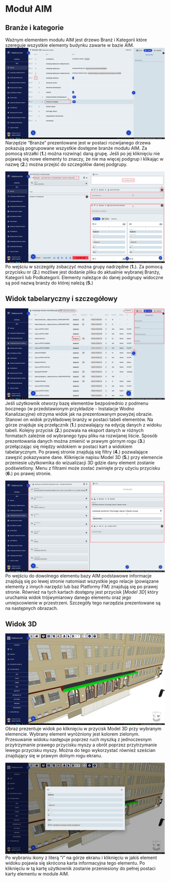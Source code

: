 # Moduł AIM 

## Branże i kategorie
Ważnym elementem modułu AIM jest drzewo Branż i Kategorii które szereguje wszystkie elementy budynku zawarte w bazie AIM. 
![Widok tabelaryczny branży](../images/branze-tabela.png)
Narzędzie “Branże” prezentowane jest w postaci rozwijanego drzewa pokazują pogrupowane wszystkie dostępne branże modułu
AIM. Za pomocą strzałki (**1.**) można rozwinąć daną grupę. Jeśli po jej kliknięciu nie pojawią się nowe elementy to
znaczy, że nie ma więcej podgrup i klikając w nazwę (**2.**) można przejść do szczegółów danej podgrupy.

![Szczegóły branży](../images/branze-szczegoly.png)
Po wejściu w szczegóły zobaczyć można grupy nadrzędne (**1.**). Za pomocą przycisku nr (**2.**) możliwe jest dodanie
pliku do aktualnie wybranej Branży, Kategorii lub Podkategorii. Elementy należące do danej podgrupy widoczne są pod nazwą
branży do której należą (**5.**)

## Widok tabelaryczny i szczegółowy   
![Widok instalacji wodno kanalizacyjnych](../images/wod-kan.png)
Jeśli użytkownik otworzy bazę elementów bezpośrednio z podmenu bocznego (w przedstawionym przykładzie - Instalacje Wodno 
Kanalizacyjne) otrzyma widok jak na prezentowanym powyżej obrazie. Stanowi on widok przykładowej branży w postaci tabeli 
elementów. Na górze znajduje się przełącznik (**1.**) pozwalający na edycję danych z widoku tabeli. Kolejny przycisk (**2.**) pozwala na eksport danych w różnych formatach zależnie od wybranego typu pliku na rozwijanej liście. Sposób
prezentowania danych można zmienić w prawym górnym rogu (**3.**) przełączając się między widokiem w postaci kart a
widokiem tabelarycznym. Po prawej stronie znajdują się filtry (**4.**) pozwalające zawęzić pokazywane dane. Kliknięcie
napisu Model 3D (**5.**) przy elemencie przeniesie użytkownika do wizualizacji 3D gdzie dany element zostanie
podświetlony. Menu z filtrami może zostać zwinięte przy użyciu przycisku (**6.**) po prawej stronie.

![Widok szczegółu instalacji wodno kanalizacyjnej](../images/wod-kan-szcz.png)
Po wejściu do dowolnego elementu bazy AIM podstawowe informacje znajdują się po lewej stronie natomiast wszystkie jego
relacje (powiązane elementy z innych narzędzi lub baz Platformy FM) znajdują się po prawej stronie.  Również na tych
kartach dostępny jest przycisk [*Model 3D*] który uruchamia widok trójwymiarowy danego elementu oraz jego umiejscowienie w
przestrzeni. Szczegóły tego narzędzia prezentowane są na następnych obrazach.

## Widok 3D
![Widok 3D](../images/widok-3d.png)
Obraz prezentuje widok po kliknięciu w przycisk Model 3D przy wybranym elemencie. Wybrany element wyróżniony jest kolorem
zielonym. Przesuwanie widoku następuje poprzez ruch myszką z jednoczesnym przytrzymanie prawego przycisku myszy a obrót
poprzez przytrzymanie lewego przycisku myszy. Można do tego wykorzystać również sześcian znajdujący się w prawym dolnym
rogu ekranu.

![Karta na widoku 3D](../images/widok-3d-karta.png)
Po wybraniu ikony z literą ”*i*” na górze ekranu i kliknięciu w jakiś element widoku pojawia się skrócona karta
informacyjna tego elementu. Po kliknięciu w tą kartę użytkownik zostanie przeniesiony do pełnej postaci karty elementu w
module AIM.